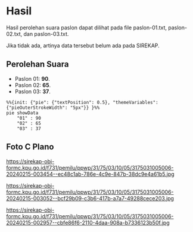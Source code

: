 # Hasil

Hasil perolehan suara paslon dapat dilihat pada file paslon-01.txt, paslon-02.txt, dan paslon-03.txt.

Jika tidak ada, artinya data tersebut belum ada pada SIREKAP.

## Perolehan Suara

 * Paslon 01: **90**.
 * Paslon 02: **65**.
 * Paslon 03: **37**.

```mermaid
%%{init: {"pie": {"textPosition": 0.5}, "themeVariables": {"pieOuterStrokeWidth": "5px"}} }%%
pie showData
    "01" : 90
    "02" : 65
    "03" : 37
```
## Foto C Plano

https://sirekap-obj-formc.kpu.go.id/f731/pemilu/ppwp/31/75/03/10/05/3175031005006-20240215-003454--ec48c1ab-786e-4c9e-847b-38dc9e4a61b5.jpg

https://sirekap-obj-formc.kpu.go.id/f731/pemilu/ppwp/31/75/03/10/05/3175031005006-20240215-003052--bcf29b09-c3b6-417b-a7a7-49288cece203.jpg

https://sirekap-obj-formc.kpu.go.id/f731/pemilu/ppwp/31/75/03/10/05/3175031005006-20240215-002957--cbfe86f6-2110-4daa-908a-b7336123b50f.jpg
